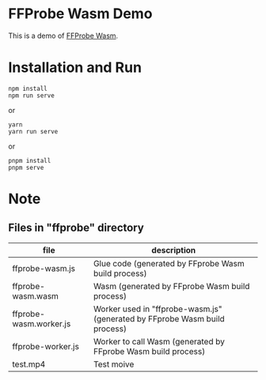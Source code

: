 # FFProbe Wasm Demo

This is a demo of [FFProbe Wasm](https://github.com/alfg/ffprobe-wasm).

# Installation and Run

```
npm install
npm run serve
```

or

```
yarn
yarn run serve
```

or

```
pnpm install
pnpm serve
```

# Note

## Files in "ffprobe" directory

file | description
-- | --
ffprobe-wasm.js | Glue code (generated by FFprobe Wasm build process)
ffprobe-wasm.wasm | Wasm (generated by FFprobe Wasm build process)
ffprobe-wasm.worker.js | Worker used in "ffprobe-wasm.js" (generated by FFprobe Wasm build process)
ffprobe-worker.js | Worker to call Wasm (generated by FFprobe Wasm build process)
test.mp4 | Test moive
